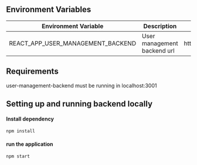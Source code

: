 ## Environment Variables
| Environment Variable | Description | Default Value|
| ---------------------|-------------|--------------|
|REACT_APP_USER_MANAGEMENT_BACKEND         |User management backend url|http://localhost:3001|

## Requirements 
user-management-backend must be running in localhost:3001
## Setting up and running backend locally

#### Install dependency
```
npm install
```

#### run the application 
```
npm start
```